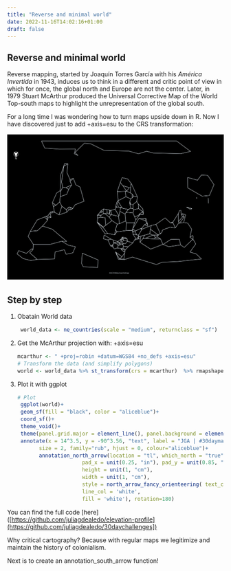 ```yaml
---
title: "Reverse and minimal world"
date: 2022-11-16T14:02:16+01:00
draft: false
---
```

## Reverse and minimal world

Reverse mapping, started by Joaquín Torres García with his _América Invertida_ in 1943, induces us to think in a different and critic point of view 
in which for once, the global north and Europe are not the center. Later, in 1979 Stuart McArthur produced the Universal Corrective Map of the World
Top-south maps to highlight the unrepresentation of the global south.

For a long time I was wondering how to turn maps upside down in R. 
Now I have discovered just to add +axis=esu to the CRS transformation: 

![reversemap](/img/challenge_fin2.png)

## Step by step 

1. Obatain World data
    ```r
     world_data <- ne_countries(scale = "medium", returnclass = "sf")
     ```
2. Get the McArthur projection with: +axis=esu
     ```r 
     mcarthur <- " +proj=robin +datum=WGS84 +no_defs +axis=esu"
     # Transform the data (and simplify polygons)
     world <- world_data %>% st_transform(crs = mcarthur)  %>% rmapshaper::ms_simplify(keep = 0.001)  
    ```
3. Plot it with ggplot  
    ```r 
    # Plot
     ggplot(world)+
     geom_sf(fill = "black", color = "aliceblue")+
     coord_sf()+
     theme_void()+
     theme(panel.grid.major = element_line(), panel.background = element_rect(fill = "black"))+
     annotate(x = 14^3.5, y = -90^3.56, "text", label = "JGA | #30daymapchallenge", 
           size = 2, family="rub", hjust = 0, colour="aliceblue")+
           annotation_north_arrow(location = "tl", which_north = "true", 
                         pad_x = unit(0.25, "in"), pad_y = unit(0.85, "in"),
                         height = unit(1, "cm"),
                         width = unit(1, "cm"),
                         style = north_arrow_fancy_orienteering( text_col = 'white',
                         line_col = 'white', 
                         fill = 'white'), rotation=180) 
    ```

You can find the full code [here]([https://github.com/juliagdealedo/elevation-profile](https://github.com/juliagdealedo/30daychallenges])


Why critical cartography?
Because with regular maps we legitimize and maintain the history of colonialism.

Next is to create an annotation_south_arrow function!
